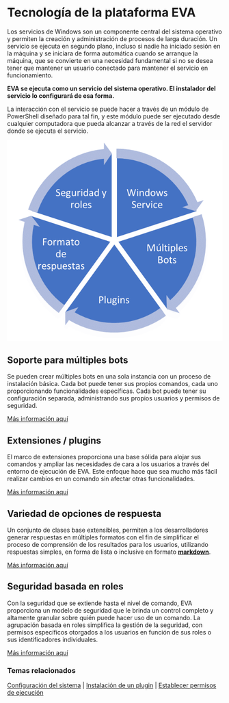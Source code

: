 # Tecnología de la plataforma EVA

Los servicios de Windows son un componente central del sistema operativo y permiten la creación y administración de procesos de larga duración. Un servicio se ejecuta en segundo plano, incluso si nadie ha iniciado sesión en la máquina y se iniciara de forma automática cuando se arranque la máquina, que se convierte en una necesidad fundamental si no se desea tener que mantener un usuario conectado para mantener el servicio en funcionamiento.

**EVA se ejecuta como un servicio del sistema operativo. El instalador del servicio lo configurará de esa forma.**

La interacción con el servicio se puede hacer a través de un módulo de PowerShell diseñado para tal fin, y este módulo puede ser ejecutado desde cualquier computadora que pueda alcanzar a través de la red el servidor donde se ejecuta el servicio.

![Componentes principales EVA](../images/eva-components.png "Componentes principales EVA")

## Soporte para múltiples bots

Se pueden crear múltiples bots en una sola instancia con un proceso de instalación básica. Cada bot puede tener sus propios comandos, cada uno proporcionando funcionalidades específicas. Cada bot puede tener su configuración separada, administrando sus propios usuarios y permisos de seguridad.

[Más información aquí](bot-instances.md)

## Extensiones / plugins

El marco de extensiones proporciona una base sólida para alojar sus comandos y ampliar las necesidades de cara a los usuarios a través del entorno de ejecución de EVA. Este enfoque hace que sea mucho más fácil realizar cambios en un comando sin afectar otras funcionalidades.

[Más información aquí](introducing-plugins.md)

## Variedad de opciones de respuesta

Un conjunto de clases base extensibles, permiten a los desarrolladores generar respuestas en múltiples formatos con el fin de simplificar el proceso de comprensión de los resultados para los usuarios, utilizando respuestas simples, en forma de lista o inclusive en formato [**markdown**](https://en.wikipedia.org/wiki/Markdown).

[Más información aquí](../articles/format-output.md)

## Seguridad basada en roles

Con la seguridad que se extiende hasta el nivel de comando, EVA proporciona un modelo de seguridad que le brinda un control completo y altamente granular sobre quién puede hacer uso de un comando. La agrupación basada en roles simplifica la gestión de la seguridad, con permisos específicos otorgados a los usuarios en función de sus roles o sus identificadores individuales.

[Más información aquí](security-summary.md)


### Temas relacionados

[Configuración del sistema](../api/system-config.md) | [Instalación de un plugin](../articles/deploy-plugin.md) | [Establecer permisos de ejecución](../api/security-summary.md)
